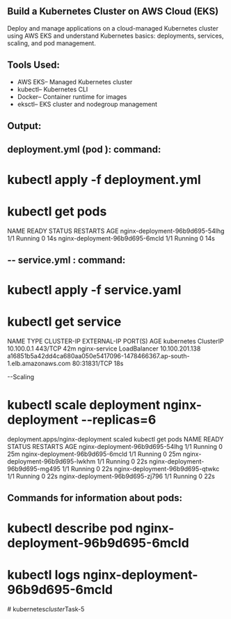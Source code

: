 
Build a Kubernetes Cluster on AWS Cloud (EKS)
-- 
Deploy and manage applications on a cloud-managed Kubernetes cluster using AWS EKS and understand Kubernetes basics: deployments, services, scaling, and pod management.

Tools Used:
--
- AWS EKS– Managed Kubernetes cluster  
- kubectl– Kubernetes CLI  
- Docker– Container runtime for images  
- eksctl– EKS cluster and nodegroup management

 Output:
--
 deployment.yml (pod ):
 command:
 --
 # kubectl apply -f deployment.yml 
 # kubectl get pods
 NAME                              READY   STATUS             RESTARTS   AGE
nginx-deployment-96b9d695-54lhg   1/1     Running            0          14s
nginx-deployment-96b9d695-6mcld   1/1     Running            0          14s

-- service.yml :
command:
--
# kubectl apply -f service.yaml 
# kubectl get service
 NAME            TYPE           CLUSTER-IP       EXTERNAL-IP                                                              PORT(S)        AGE
kubernetes      ClusterIP      10.100.0.1       <none>                                                                     443/TCP        42m
nginx-service   LoadBalancer   10.100.201.138   a16851b5a42dd4ca680aa050e5417096-1478466367.ap-south-1.elb.amazonaws.com   80:31831/TCP   18s

--Scaling 
# kubectl scale deployment nginx-deployment --replicas=6
deployment.apps/nginx-deployment scaled
 kubectl get pods
NAME                              READY   STATUS             RESTARTS   AGE
nginx-deployment-96b9d695-54lhg   1/1     Running            0          25m
nginx-deployment-96b9d695-6mcld   1/1     Running            0          25m
nginx-deployment-96b9d695-lwkhm   1/1     Running            0          22s
nginx-deployment-96b9d695-mg495   1/1     Running            0          22s
nginx-deployment-96b9d695-qtwkc   1/1     Running            0          22s
nginx-deployment-96b9d695-zj796   1/1     Running            0          22s

 Commands for information about pods:
 --
# kubectl describe pod nginx-deployment-96b9d695-6mcld
# kubectl logs nginx-deployment-96b9d695-6mcld




#   k u b e r n e t e s _ c l u s t e r _ T a s k - 5 
 
 